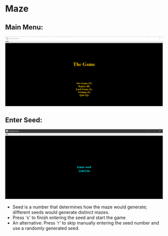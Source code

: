 # Maze

## Main Menu:
![Main Menu](https://github.com/alexxuyaowen/maze/blob/master/Maze/Demo/main.PNG)

## Enter Seed:
![seed](https://github.com/alexxuyaowen/maze/blob/master/Maze/Demo/seed.PNG)
- Seed is a number that determines how the maze would generate; different seeds would generate distinct mazes.
- Press 's' to finish entering the seed and start the game
- An alternative: Press 'r' to skip manually entering the seed number and use a randomly generated seed.

